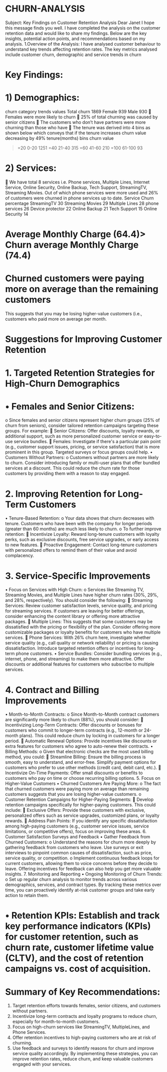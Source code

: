 # CHURN-ANALYSIS
Subject: Key Findings on Customer Retention Analysis
Dear Janet
I hope this message finds you well. I have completed the analysis on the customer retention data and would like to share my findings. Below are the key insights, potential action points, and recommendations based on my analysis.
1.Overview of the Analysis:
I have analysed customer behaviour to understand key trends affecting retention rates. The key metrics analysed include customer churn, demographic and service trends in churn
# Key Findings:
# 1) Demographics:
churn category trends	values
Total churn	1869
 Female 	939
 Male   	930
	Females were more likely to churn
	25% of total churning was caused by senior citizens
	The customers who don’t have partners were more churning than those who have
	The tenure was derived into 4 bins as shown below which conveys that if the tenure increases churn value decreasing by 49%
tenure(months)	bins	churn value
>=20	0-20	1251
>=40	21-40	315
>=60	41-60	210
>=100	61-100	93
# 2) Services:
	We have total 8 services i.e. Phone services, Multiple Lines, Internet Service, Online Security, Online Backup, Tech Support, StreamingTV, Streaming Movies. Out of which phone services were more used and 26% of customers were churned in phone services up to date.
Service	Churn percentage
StreamingTV	30
Streaming Movies 29
Multiple Lines 28
phone services	26
Device protector 22
Online Backup 21
Tech Support 15
Online Security 14
# Average Monthly Charge (64.4)> Churn average Monthly Charge (74.4)
# Churned customers were paying more on average than the remaining customers
This suggests that you may be losing higher-value customers (i.e., customers who paid more on average per month.
# Suggestions for Improving Customer Retention
# 1. Targeted Retention Strategies for High-Churn Demographics
# •	Females and Senior Citizens:
o	Since females and senior citizens represent higher churn groups (25% of churn from seniors), consider tailored retention campaigns targeting these groups. For example:
	Senior Citizens: Offer discounts, loyalty rewards, or additional support, such as more personalized customer service or easy-to-use service bundles.
	Females: Investigate if there's a particular pain point (e.g., customer support issues, pricing, or service satisfaction) that is more prominent in this group. Targeted surveys or focus groups could help.
•	Customers Without Partners:
o	Customers without partners are more likely to churn. Consider introducing family or multi-user plans that offer bundled services at a discount. This could reduce the churn rate for those customers by providing them with a reason to stay engaged.
# 2. Improving Retention for Long-Term Customers
•	Tenure-Based Retention:
o	Your data shows that churn decreases with tenure. Customers who have been with the company for longer periods (greater than 60 months) are much less likely to churn.
o	To further improve retention:
	Incentivize Loyalty: Reward long-tenure customers with loyalty perks, such as exclusive discounts, free service upgrades, or early access to new features.
	Proactive Engagement: Contact long-tenure customers with personalized offers to remind them of their value and avoid complacency.
# 3. Service-Specific Improvements
•	Focus on Services with High Churn:
o	Services like Streaming TV, Streaming Movies, and Multiple Lines have higher churn rates (30%, 29%, and 28%, respectively). You should consider the following:
	Streaming Services: Review customer satisfaction levels, service quality, and pricing for streaming services. If customers are leaving for better offerings, consider enhancing the content library or offering more attractive packages.
	Multiple Lines: This suggests that some customers may be dissatisfied with the pricing or flexibility of the plan. Consider offering more customizable packages or loyalty benefits for customers who have multiple services.
	Phone Services: With 26% churn here, investigate whether service quality (e.g., call quality or network reliability) or pricing is causing dissatisfaction. Introduce targeted retention offers or incentives for long-term phone customers.
•	Service Bundles: Consider bundling services (e.g., internet, phone, and streaming) to make them more attractive. Offer discounts or additional features for customers who subscribe to multiple services.
# 4. Contract and Billing Improvements
•	Month-to-Month Contracts:
o	Since Month-to-Month contract customers are significantly more likely to churn (88%), you should consider:
	Incentivizing Long-Term Contracts: Offer discounts or bonuses for customers who commit to longer-term contracts (e.g., 12-month or 24-month plans). This could reduce churn by locking in customers for a longer period.
	Automatic Renewal Options: Provide incentives like discounts or extra features for customers who agree to auto-renew their contracts.
•	Billing Methods:
o	Given that electronic checks are the most used billing method, you could:
	Streamline Billing: Ensure the billing process is smooth, easy to understand, and error-free. Simplify payment options for customers who prefer to use other methods (credit card, debit card, etc.).
	Incentivize On-Time Payments: Offer small discounts or benefits to customers who pay on time or choose recurring billing options.
5. Focus on Higher-Value Customers
•	Churned Customers Are Paying More:
o	The fact that churned customers were paying more on average than remaining customers suggests that you are losing higher-value customers.
o	Customer Retention Campaigns for Higher-Paying Segments:
	Develop retention campaigns specifically for higher-paying customers. This could include:
	Exclusive Offers: Provide these customers with exclusive, personalized offers such as service upgrades, customized plans, or loyalty rewards.
	Address Pain Points: If you identify any specific dissatisfaction among high-paying customers (e.g., customer service issues, service limitations, or competitive offers), focus on improving these areas.
6. Customer Satisfaction Surveys and Feedback
•	Gather Feedback from Churned Customers:
o	Understand the reasons for churn more deeply by gathering feedback from customers who leave. Use surveys or exit interviews to pinpoint common causes of dissatisfaction, such as price, service quality, or competition.
o	Implement continuous feedback loops for current customers, allowing them to voice concerns before they decide to leave. Offering incentives for feedback can also help you get more valuable insights.
7. Monitoring and Reporting
•	Ongoing Monitoring of Churn Trends:
o	Set up regular churn analysis to monitor trends across various demographics, services, and contract types. By tracking these metrics over time, you can proactively identify at-risk customer groups and take early action to retain them.
# •	Retention KPIs: Establish and track key performance indicators (KPIs) for customer retention, such as churn rate, customer lifetime value (CLTV), and the cost of retention campaigns vs. cost of acquisition.
# Summary of Key Recommendations:
1.	Target retention efforts towards females, senior citizens, and customers without partners.
2.	Incentivize long-term contracts and loyalty programs to reduce churn, especially for month-to-month customers.
3.	Focus on high-churn services like StreamingTV, MultipleLines, and Phone Services.
4.	Offer retention incentives to high-paying customers who are at risk of churning.
5.	Use feedback and surveys to identify reasons for churn and improve service quality accordingly.
By implementing these strategies, you can improve retention rates, reduce churn, and keep valuable customers engaged with your services.









